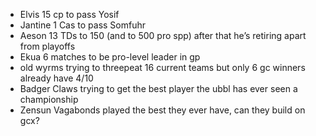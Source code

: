 - Elvis 15 cp to pass Yosif
- Jantine 1 Cas to pass Somfuhr
- Aeson 13 TDs to 150 (and to 500 pro spp) after that he’s retiring apart from playoffs 
- Ekua 6 matches to be pro-level leader in gp
- old wyrms trying to threepeat 16 current teams but only 6 gc winners already have 4/10
- Badger Claws trying to get the best player the ubbl has ever seen a championship 
- Zensun Vagabonds played the best they ever have, can they build on gcx?